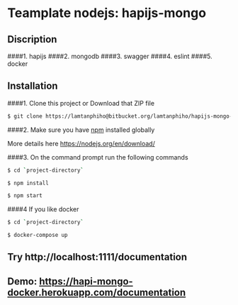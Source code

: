 # Teamplate nodejs: hapijs-mongo

## Discription
####1. hapijs
####2. mongodb
####3. swagger
####4. eslint
####5. docker

## Installation
####1. Clone this project or Download that ZIP file

```sh
$ git clone https://lamtanphiho@bitbucket.org/lamtanphiho/hapijs-mongo-docker.git
```

####2.  Make sure you have [npm](https://www.npmjs.org/) installed globally

More details here
https://nodejs.org/en/download/ 

####3. On the command prompt run the following commands

```sh
$ cd `project-directory`
```
```sh
$ npm install 
```
```sh
$ npm start
```
####4 If you like docker

```sh
$ cd `project-directory`
```
```sh
$ docker-compose up
```
## Try http://localhost:1111/documentation
## Demo: https://hapi-mongo-docker.herokuapp.com/documentation
